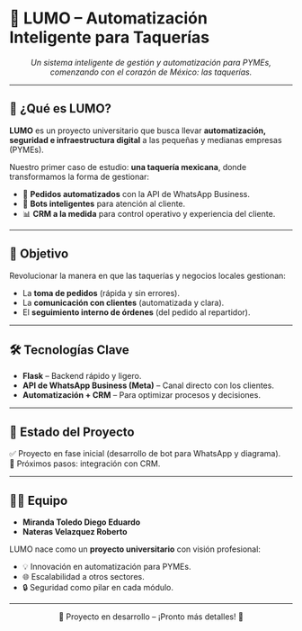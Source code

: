 # 🌮 LUMO – Automatización Inteligente para Taquerías  

<div align="center">
  <em>Un sistema inteligente de gestión y automatización para PYMEs,<br>
  comenzando con el corazón de México: las taquerías.</em>
</div>  

---

## 🚀 ¿Qué es LUMO?
**LUMO** es un proyecto universitario que busca llevar **automatización, seguridad e infraestructura digital** a las pequeñas y medianas empresas (PYMEs).  

Nuestro primer caso de estudio: **una taquería mexicana**, donde transformamos la forma de gestionar:  
- 📲 **Pedidos automatizados** con la API de WhatsApp Business.  
- 🤖 **Bots inteligentes** para atención al cliente.  
- 📊 **CRM a la medida** para control operativo y experiencia del cliente.  

---

## 🎯 Objetivo
Revolucionar la manera en que las taquerías y negocios locales gestionan:  
- La **toma de pedidos** (rápida y sin errores).  
- La **comunicación con clientes** (automatizada y clara).  
- El **seguimiento interno de órdenes** (del pedido al repartidor).  

---

## 🛠️ Tecnologías Clave
- **Flask** – Backend rápido y ligero.  
- **API de WhatsApp Business (Meta)** – Canal directo con los clientes.  
- **Automatización + CRM** – Para optimizar procesos y decisiones.  

---

## 📌 Estado del Proyecto
✅ Proyecto en fase inicial (desarrollo de bot para WhatsApp y diagrama).  
🔄 Próximos pasos: integración con CRM.  

---

## 👨‍💻 Equipo

- **Miranda Toledo Diego Eduardo**
- **Nateras Velazquez Roberto**

LUMO nace como un **proyecto universitario** con visión profesional:  
- 💡 Innovación en automatización para PYMEs.  
- 🌐 Escalabilidad a otros sectores.  
- 🔒 Seguridad como pilar en cada módulo.  


---

<div align="center">
  🚧 Proyecto en desarrollo – ¡Pronto más detalles! 🚧
</div>

